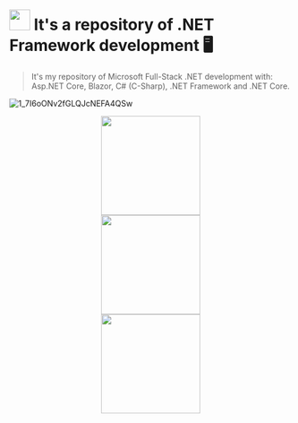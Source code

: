 # <img src="https://cdn.worldvectorlogo.com/logos/dot-net-core-7.svg" width="37"> It's a repository of .NET Framework development 🖥️

<blockquote>It's my repository of Microsoft Full-Stack .NET development with: Asp.NET Core, Blazor, C# (C-Sharp), .NET Framework and .NET Core.</blockquote>

![1_7I6oONv2fGLQJcNEFA4QSw](https://user-images.githubusercontent.com/61624336/114978169-3ef11200-9e5f-11eb-8621-63964ccd0af6.png)

<div align="center"><img src="https://arnaldoaf.github.io/img/csharp.svg" height="177"></div>
<div align="center"><img src="https://upload.wikimedia.org/wikipedia/commons/e/ee/.NET_Core_Logo.svg" height="177"></div>
<div align="center"><img src="https://storage.googleapis.com/hcode.com.br/courses/65/logo_svg5fd776bc276da.svg" height="177"></div>

